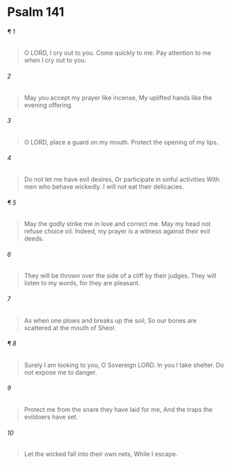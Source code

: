 # Psalm 141
###### ¶ 1
> O LORD, I cry out to you. Come quickly to me.
> Pay attention to me when I cry out to you.
###### 2
> May you accept my prayer like incense,
> My uplifted hands like the evening offering.
###### 3
> O LORD, place a guard on my mouth.
> Protect the opening of my lips.
###### 4
> Do not let me have evil desires,
> Or participate in sinful activities
> With men who behave wickedly.
> I will not eat their delicacies.
###### ¶ 5
> May the godly strike me in love and correct me.
> May my head not refuse choice oil.
> Indeed, my prayer is a witness against their evil deeds.
###### 6
> They will be thrown over the side of a cliff by their judges.
> They will listen to my words, for they are pleasant.
###### 7
> As when one plows and breaks up the soil,
> So our bones are scattered at the mouth of Sheol.
###### ¶ 8
> Surely I am looking to you, O Sovereign LORD.
> In you I take shelter.
> Do not expose me to danger.
###### 9
> Protect me from the snare they have laid for me,
> And the traps the evildoers have set.
###### 10
> Let the wicked fall into their own nets,
> While I escape.
